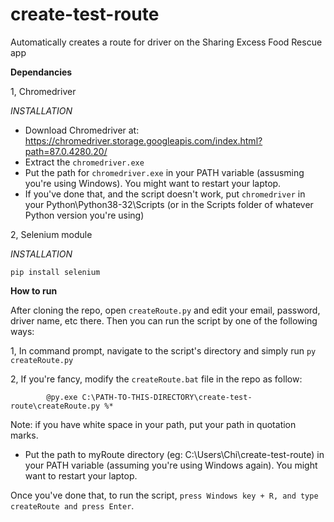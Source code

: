 # create-test-route
Automatically creates a route for driver on the Sharing Excess Food Rescue app

**Dependancies**

1, Chromedriver

_INSTALLATION_
- Download Chromedriver at: https://chromedriver.storage.googleapis.com/index.html?path=87.0.4280.20/
- Extract the ```chromedriver.exe``` 
- Put the path for ```chromedriver.exe``` in your PATH variable (assusming you're using Windows). You might want to restart your laptop.
- If you've done that, and the script doesn't work, put ```chromedriver``` in your Python\Python38-32\Scripts (or in the Scripts folder of whatever Python version you're using)

2, Selenium module

_INSTALLATION_

```pip install selenium```

**How to run**

After cloning the repo, open ```createRoute.py``` and edit your email, password, driver name, etc there. Then you can run the script by one of the following ways:

1, In command prompt, navigate to the script's directory and simply run ```py createRoute.py```

2, If you're fancy, modify the ```createRoute.bat``` file in the repo as follow:
            
            @py.exe C:\PATH-TO-THIS-DIRECTORY\create-test-route\createRoute.py %*
   
   Note: if you have white space in your path, put your path in quotation marks.
   
   - Put the path to myRoute directory (eg: C:\Users\Chi\create-test-route) in your PATH variable (assuming you're using Windows again). You might want to restart your laptop.
   
Once you've done that, to run the script, ```press Windows key + R, and type createRoute and press Enter```.
